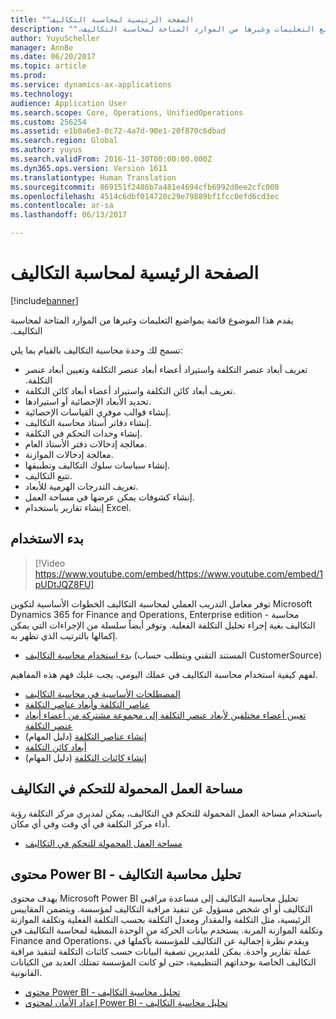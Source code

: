 ```yaml
---
title: "الصفحة الرئيسية لمحاسبة التكاليف‬‏‫"
description: "يقدم هذا الموضوع قائمة بمواضيع التعليمات وغيرها من الموارد المتاحة لمحاسبة التكاليف‬‏‫."
author: YuyuScheller
manager: AnnBe
ms.date: 06/20/2017
ms.topic: article
ms.prod: 
ms.service: dynamics-ax-applications
ms.technology: 
audience: Application User
ms.search.scope: Core, Operations, UnifiedOperations
ms.custom: 256254
ms.assetid: e1b0a6e3-0c72-4a7d-90e1-20f870c6dbad
ms.search.region: Global
ms.author: yuyus
ms.search.validFrom: 2016-11-30T00:00:00.000Z
ms.dyn365.ops.version: Version 1611
ms.translationtype: Human Translation
ms.sourcegitcommit: 869151f2486b7a481e4694cfb6992d0ee2cfc008
ms.openlocfilehash: 4514c6dbf014720c29e79889bf1fcc0efd6cd3ec
ms.contentlocale: ar-sa
ms.lasthandoff: 06/13/2017

---
```


# <a name="cost-accounting-home-page"></a>الصفحة الرئيسية لمحاسبة التكاليف‬‏‫

[!include[banner](../includes/banner.md)]


يقدم هذا الموضوع قائمة بمواضيع التعليمات وغيرها من الموارد المتاحة لمحاسبة التكاليف‬‏‫.

تسمح لك وحدة محاسبة التكاليف بالقيام بما يلي:

-   تعريف أبعاد عنصر التكلفة واستيراد أعضاء أبعاد عنصر التكلفة و‏‫تعيين أبعاد عنصر التكلفة.
-   تعريف أبعاد كائن التكلفة واستيراد أعضاء أبعاد كائن التكلفة.
-   تحديد الأبعاد الإحصائية أو استيرادها.
-   إنشاء قوالب موفري القياسات الإحصائية.
-   إنشاء دفاتر أستاذ محاسبة التكاليف.
-   إنشاء وحدات التحكم في التكلفة.
-   معالجة إدخالات دفتر الأستاذ العام.
-   معالجة إدخالات الموازنة.
-   إنشاء سياسات سلوك التكاليف‬ وتطبيقها.
-   تتبع التكاليف.
-   تعريف التدرجات الهرمية للأبعاد.
-   إنشاء كشوفات يمكن عرضها في مساحة العمل.
-   إنشاء تقارير باستخدام Excel.

## <a name="get-started"></a>بدء الاستخدام

> [!Video https://www.youtube.com/embed/https://www.youtube.com/embed/1pUDtJQZ8FU]

توفر معامل التدريب العملي لمحاسبة التكاليف الخطوات الأساسية لتكوين Microsoft Dynamics 365 for Finance and Operations, Enterprise edition - محاسبة التكاليف بغية إجراء تحليل التكلفة الفعلية. وتوفر أيضاً سلسلة من الإجراءات التي يمكن إكمالها بالترتيب الذي تظهر به.

-   [بدء استخدام محاسبة التكاليف](https://mbs.microsoft.com/customersource/northamerica/AX/learning/documentation/white-papers/msd365optgtstcostacc) (المستند التقني ويتطلب حساب CustomerSource)

لفهم كيفية استخدام محاسبة التكاليف في عملك اليومي، يجب عليك فهم هذه المفاهيم.

-   [المصطلحات الأساسية‬ في محاسبة التكاليف](terms-cost-accounting.md)
-   [عناصر التكلفة وأبعاد عناصر التكلفة](cost-elements.md)
-   [تعيين أعضاء مختلفين لأبعاد عنصر التكلفة إلى مجموعة مشتركة من أعضاء أبعاد عنصر التكلفة](map-cost-elements-dimension-members.md)
-   [إنشاء عناصر التكلفة](http://ax.help.dynamics.com/en/wiki/create-cost-elements/) (دليل المهام)
-   [أبعاد كائن التكلفة](cost-objects.md)
-   [إنشاء كائنات التكلفة](http://ax.help.dynamics.com/en/wiki/create-cost-objects/) (دليل المهام)

## <a name="cost-control-mobile-workspace"></a>مساحة العمل المحمولة للتحكم في التكاليف
باستخدام مساحة العمل المحمولة للتحكم في التكاليف، يمكن لمديري مركز التكلفة رؤية أداء مركز التكلفة في أي وقت وفي أي مكان.

-   [مساحة العمل المحمولة للتحكم في التكاليف](cost-controlling-mobile-workspace.md)

## <a name="cost-accounting-analysis-power-bi-content"></a>محتوى Power BI - تحليل محاسبة التكاليف
يهدف محتوى Microsoft Power BI تحليل محاسبة التكاليف إلى مساعدة مراقبي التكاليف أو أي شخص مسؤول عن تنفيذ مراقبة التكاليف لمؤسسة. ويتضمن المقاييس الرئيسية، مثل التكلفة والمقدار ومعدل التكلفة بحسب التكلفة الفعلية وتكلفة الموازنة وتكلفة الموازنة المرنة. يستخدم بيانات الحركة من الوحدة النمطية لمحاسبة التكاليف في Finance and Operations، ويقدم نظرة إجمالية عن التكاليف للمؤسسة بأكملها في عملة تقارير واحدة. يمكن للمديرين تصفية البيانات حسب كائنات التكلفة لتنفيذ مراقبة التكاليف الخاصة بوحداتهم التنظيمية، حتى لو كانت المؤسسة تمتلك العديد من الكيانات القانونية.

-   [محتوى Power BI - تحليل محاسبة التكاليف](/dynamics365/unified-operations/dev-itpro/analytics/cost-accounting-analysis-content-pack)
-   [إعداد الأمان لمحتوى Power BI - تحليل محاسبة التكاليف](/dynamics365/unified-operations/dev-itpro/analytics/setup-security-cost-accounting-content-pack)





